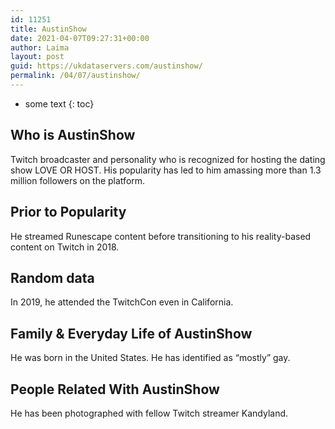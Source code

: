 ```yaml
---
id: 11251
title: AustinShow
date: 2021-04-07T09:27:31+00:00
author: Laima
layout: post
guid: https://ukdataservers.com/austinshow/
permalink: /04/07/austinshow/
---
```


* some text
{: toc}


## Who is AustinShow
                  
                  
                  
Twitch broadcaster and personality who is recognized for hosting the dating show LOVE OR HOST. His popularity has led to him amassing more than 1.3 million followers on the platform. 
                  
              
            
              
            
                
                
                
## Prior to Popularity
                  
                  
                  
He streamed Runescape content before transitioning to his reality-based content on Twitch in 2018.
                  
              
            
              
            
                
                
                
## Random data
                  
                  
                  
In 2019, he attended the TwitchCon even in California. 
                  
              
            
              
            
                
                
                
## Family & Everyday Life of AustinShow
                  
                  
                  
He was born in the United States. He has identified as &#8220;mostly&#8221; gay.
                  
              
            
              
            
                
                
                
## People Related With AustinShow
                  
                  
                  
He has been photographed with fellow Twitch streamer Kandyland.
                  
              
            
              
            
                
              
            
              
              
            
            
              
            
          
          
          